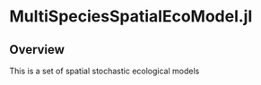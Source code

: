 # MultiSpeciesSpatialEcoModel.jl 

## Overview

This is a set of spatial stochastic ecological models 

